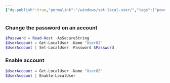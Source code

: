 ```yaml
---
{"dg-publish":true,"permalink":"/windows/set-local-user/","tags":["powershell","windows"],"noteIcon":"1","created":"","updated":""}
---
```



### Change the password on an account

 ```powershell
$Password = Read-Host -AsSecureString
$UserAccount = Get-LocalUser -Name "User02"
$UserAccount | Set-LocalUser -Password $Password
```

### Enable account


 ```powershell
$UserAccount = Get-LocalUser -Name "User02"
$UserAccount | Enable-LocalUser
```